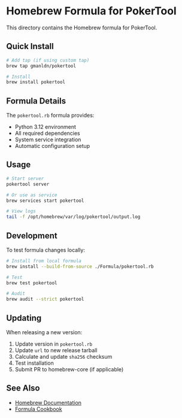 # Homebrew Formula for PokerTool

This directory contains the Homebrew formula for PokerTool.

## Quick Install

```bash
# Add tap (if using custom tap)
brew tap gmanldn/pokertool

# Install
brew install pokertool
```

## Formula Details

The `pokertool.rb` formula provides:
- Python 3.12 environment
- All required dependencies
- System service integration
- Automatic configuration setup

## Usage

```bash
# Start server
pokertool server

# Or use as service
brew services start pokertool

# View logs
tail -f /opt/homebrew/var/log/pokertool/output.log
```

## Development

To test formula changes locally:

```bash
# Install from local formula
brew install --build-from-source ./Formula/pokertool.rb

# Test
brew test pokertool

# Audit
brew audit --strict pokertool
```

## Updating

When releasing a new version:

1. Update version in `pokertool.rb`
2. Update `url` to new release tarball
3. Calculate and update `sha256` checksum
4. Test installation
5. Submit PR to homebrew-core (if applicable)

## See Also

- [Homebrew Documentation](../docs/packaging/HOMEBREW.md)
- [Formula Cookbook](https://docs.brew.sh/Formula-Cookbook)
